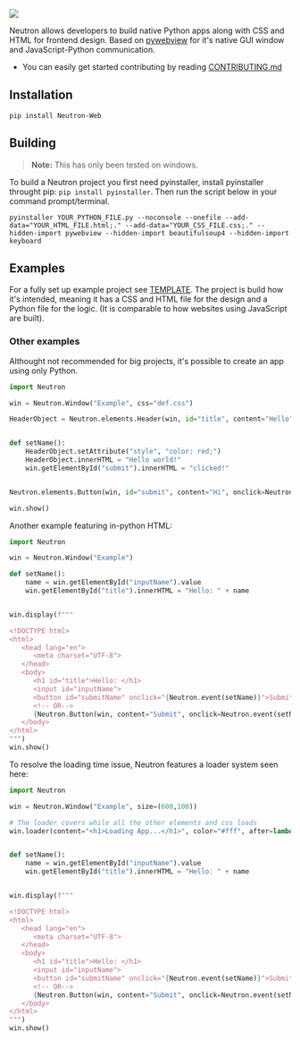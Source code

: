 ![](https://i.ibb.co/wC9LxYw/Neutron-nobg.png)

Neutron allows developers to build native Python apps along with CSS and HTML for frontend design. Based on [pywebview](https://github.com/r0x0r/pywebview) for it's native GUI window and JavaScript-Python communication.

- You can easily get started contributing by reading [CONTRIBUTING.md](https://github.com/IanTerzo/Neutron/blob/main/CONTRIBUTING.md)
## Installation

```
pip install Neutron-Web
```
## Building

> **Note:** This has only been tested on windows.

To build a Neutron project you first need pyinstaller, install pyinstaller throught pip: `pip install pyinstaller`. Then run the script below in your command prompt/terminal.

```
pyinstaller YOUR_PYTHON_FILE.py --noconsole --onefile --add-data="YOUR_HTML_FILE.html;." --add-data="YOUR_CSS_FILE.css;." --hidden-import pywebview --hidden-import beautifulsoup4 --hidden-import keyboard
```

## Examples

For a fully set up example project see [TEMPLATE](https://github.com/IanTerzo/Neutron/tree/main/TEMPLATE). The project is build how it's intended, meaning it has a CSS and HTML file for the design and a Python file for the logic. (It is comparable to how websites using JavaScript are built).

### Other examples

Althought not recommended for big projects, it's possible to create an app using only Python.
```py
import Neutron

win = Neutron.Window("Example", css="def.css")

HeaderObject = Neutron.elements.Header(win, id="title", content="Hello")


def setName():
    HeaderObject.setAttribute("style", "color: red;")
    HeaderObject.innerHTML = "Hello world!"
    win.getElementById("submit").innerHTML = "clicked!"


Neutron.elements.Button(win, id="submit", content="Hi", onclick=Neutron.event(setName))

win.show()
```

Another example featuring in-python HTML:
```py
import Neutron

win = Neutron.Window("Example")

def setName():
    name = win.getElementById("inputName").value
    win.getElementById("title").innerHTML = "Hello: " + name


win.display(f"""

<!DOCTYPE html>
<html>
   <head lang="en">
      <meta charset="UTF-8">
   </head>
   <body>
      <h1 id="title">Hello: </h1>
      <input id="inputName">
      <button id="submitName" onclick="{Neutron.event(setName)}">Submit</button>
      <!-- OR-->
      {Neutron.Button(win, content="Submit", onclick=Neutron.event(setName))}
   </body>
</html>
""")
win.show()
```

To resolve the loading time issue, Neutron features a loader system seen here:
```py
import Neutron

win = Neutron.Window("Example", size=(600,100))

# The loader covers while all the other elements and css loads
win.loader(content="<h1>Loading App...</h1>", color="#fff", after=lambda: win.toggle_fullscreen())


def setName():
    name = win.getElementById("inputName").value
    win.getElementById("title").innerHTML = "Hello: " + name


win.display(f"""

<!DOCTYPE html>
<html>
   <head lang="en">
      <meta charset="UTF-8">
   </head>
   <body>
      <h1 id="title">Hello: </h1>
      <input id="inputName">
      <button id="submitName" onclick="{Neutron.event(setName)}">Submit</button>
      <!-- OR-->
      {Neutron.Button(win, content="Submit", onclick=Neutron.event(setName))}
   </body>
</html>
""")
win.show()
```



